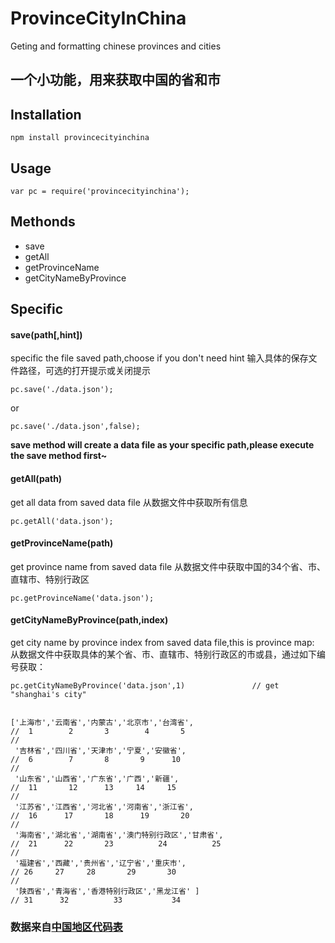 # ProvinceCityInChina
Geting and formatting chinese provinces and cities

## 一个小功能，用来获取中国的省和市



## Installation

    npm install provincecityinchina 

## Usage

    var pc = require('provincecityinchina');
    
## Methonds

 - save
 - getAll
 - getProvinceName
 - getCityNameByProvince
    

## Specific

#### save(path[,hint])
specific the file saved path,choose if you don't need hint 
输入具体的保存文件路径，可选的打开提示或关闭提示

    pc.save('./data.json');
or

    pc.save('./data.json',false);

**save method will create a data file as your specific path,please execute the save method first~**

#### getAll(path)
get all data from saved data file
从数据文件中获取所有信息

    pc.getAll('data.json');

#### getProvinceName(path)
get province name from saved data file
从数据文件中获取中国的34个省、市、直辖市、特别行政区

    pc.getProvinceName('data.json');

#### getCityNameByProvince(path,index)
get city name by province index from saved data file,this is province map:
从数据文件中获取具体的某个省、市、直辖市、特别行政区的市或县，通过如下编号获取：

    pc.getCityNameByProvince('data.json',1)               // get "shanghai's city"


    ['上海市','云南省','内蒙古','北京市','台湾省', 
    //  1        2       3        4       5
    //
     '吉林省','四川省','天津市','宁夏','安徽省',
    //  6        7       8       9      10
    //
     '山东省','山西省','广东省','广西','新疆',     
    //  11       12      13     14     15
    //
     '江苏省','江西省','河北省','河南省','浙江省',
    //  16      17       18      19       20 
    //
     '海南省','湖北省','湖南省','澳门特别行政区','甘肃省', 
    //  21      22       23          24          25
    //
     '福建省','西藏','贵州省','辽宁省','重庆市',             
    // 26     27     28       29       30
    //
     '陕西省','青海省','香港特别行政区','黑龙江省' ] 
    // 31      32          33           34

### 数据来自[中国地区代码表](http://www.ccb.com/cn/OtherResource/bankroll/html/code_help.html)
